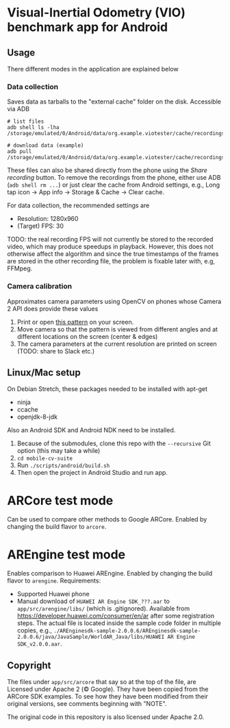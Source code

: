 # Visual-Inertial Odometry (VIO) benchmark app for Android

## Usage

There different modes in the application are explained below

### Data collection

Saves data as tarballs to the "external cache" folder on the disk. Accessible via ADB

    # list files
    adb shell ls -lha /storage/emulated/0/Android/data/org.example.viotester/cache/recordings

    # download data (example)
    adb pull /storage/emulated/0/Android/data/org.example.viotester/cache/recordings/20191031104043.tar

These files can also be shared directly from the phone using the _Share recording_ button.
To remove the recordings from the phone, either use ADB (`adb shell rm ...`)
or just clear the cache from Android settings, e.g.,
Long tap icon -> App info -> Storage & Cache -> Clear cache.

For data collection, the recommended settings are
 * Resolution: 1280x960
 * (Target) FPS: 30

TODO: the real recording FPS will not currently be stored to the recorded video,
which may produce speedups in playback. However, this does not otherwise affect the
algorithm and since the true timestamps of the frames are stored in the other recording file, the
problem is fixable later with, e.g, FFMpeg.

### Camera calibration

Approximates camera parameters using OpenCV on phones whose Camera 2 API does provide these values

 1. Print or open [this pattern](https://raw.githubusercontent.com/opencv/opencv/3.4/doc/acircles_pattern.png) on your screen.
 2. Move camera so that the pattern is viewed from different angles and at different locations on the screen (center & edges)
 3. The camera parameters at the current resolution are printed on screen (TODO: share to Slack etc.)

## Linux/Mac setup

On Debian Stretch, these packages needed to be installed with apt-get

 * ninja
 * ccache
 * openjdk-8-jdk

Also an Android SDK and Android NDK need to be installed.

1. Because of the submodules, clone this repo with the `--recursive` Git option (this may take a while)
2. `cd mobile-cv-suite`
3. Run `./scripts/android/build.sh`
4. Then open the project in Android Studio and run app.

# ARCore test mode

Can be used to compare other methods to Google ARCore.
Enabled by changing the build flavor to `arcore`.

# AREngine test mode

Enables comparison to Huawei AREngine. Enabled by changing the build flavor to `arengine`.
Requirements:
 * Supported Huawei phone
 * Manual download of `HUAWEI AR Engine SDK_???.aar` to `app/src/arengine/libs/` (which is .gitignored).
   Available from https://developer.huawei.com/consumer/en/ar after some registration steps. The
   actual file is located inside the sample code folder in multiple copies, e.g.,
   `./AREnginesdk-sample-2.0.0.6/AREnginesdk-sample-2.0.0.6/java/JavaSample/WorldAR_Java/libs/HUAWEI AR Engine SDK_v2.0.0.aar`.

## Copyright

The files under `app/src/arcore` that say so at the top of the file,
are Licensed under Apache 2 (&copy; Google). They have been copied from the ARCore SDK examples.
To see how they have been modified from their original versions, see comments beginning with "NOTE".

The original code in this repository is also licensed under Apache 2.0.